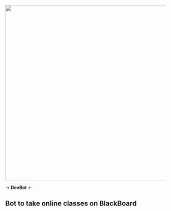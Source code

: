 <p align="center">
  <img width="650" height="550" src="https://images.creativemarket.com/0.1.0/ps/6716326/300/200/m2/fpnw/wm0/logo-file-38-.jpg?1563763081&s=07e562c081d8367cd0f4c7fdec2e1ab2">
  
</p>

-> **DevBot** <-

## Bot to take online classes on BlackBoard
